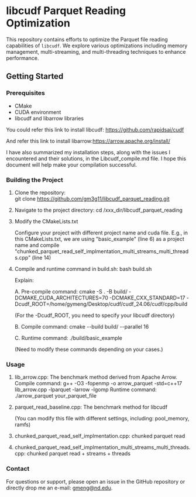 # libcudf Parquet Reading Optimization

This repository contains efforts to optimize the Parquet file reading capabilities of `libcudf`. We explore various optimizations including memory management, multi-streaming, and multi-threading techniques to enhance performance.

## Getting Started

### Prerequisites

- CMake
- CUDA environment
- libcudf and libarrow libraries

You could refer this link to install libcudf: https://github.com/rapidsai/cudf

And refer this link to install libarrow:https://arrow.apache.org/install/

I have also summarized my installation steps, along with the issues I encountered and their solutions, in the Libcudf_compile.md file. I hope this document will help make your compilation successful.

### Building the Project

1. Clone the repository:   
   git clone https://github.com/gm3g11/libcudf_parquet_reading.git
2. Navigate to the project directory:
   cd /xxx_dir/libcudf_parquet_reading
3. Modify the CMakeLists.txt
   
   Configure your project with different project name and cuda file.
   E.g., in this CMakeLists.txt, we are using "basic_example" (line 6) as a project name and compile "chunked_parquet_read_self_implmentation_multi_streams_multi_threads.cpp" (line 14)
4. Compile and runtime command in build.sh:
   bash build.sh

   Explain:
   
   A. Pre-compile command: cmake -S . -B build/ -DCMAKE_CUDA_ARCHITECTURES=70 -DCMAKE_CXX_STANDARD=17 -Dcudf_ROOT=/home/gymeng/Desktop/cudf/cudf_24.06/cudf/cpp/build

   (For the -Dcudf_ROOT, you need to specify your libcudf directory)
   
   B. Compile command: cmake --build build/ --parallel 16
   
   C. Runtime command: ./build/basic_example
   
   (Need to modify these commands depending on your cases.)
### Usage
1. lib_arrow.cpp: The benchmark method derived from Apache Arrow.
   Compile command: g++ -O3 -fopenmp -o arrow_parquet -std=c++17 lib_arrow.cpp  -lparquet -larrow -lgomp
   Runtime command: ./arrow_parquet your_parquet_file
2. parquet_read_baseline.cpp: The benchmark method for libcudf

   (You can modify this file with different settings, including: pool_memory, ramfs)
3. chunked_parquet_read_self_implmentation.cpp: chunked parquet read
4. chunked_parquet_read_self_implmentation_multi_streams_multi_threads.cpp: chunked parquet read + streams + threads 

### Contact
For questions or support, please open an issue in the GitHub repository or directly drop me an e-mail: gmeng@nd.edu.
